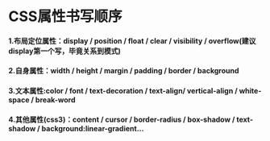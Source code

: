 # CSS属性书写顺序

#### 1.布局定位属性：display / position / float / clear / visibility / overflow(建议display第一个写，毕竟关系到模式)

#### 2.自身属性：width / height / margin / padding / border / background

#### 3.文本属性:color / font / text-decoration / text-align/ vertical-align / white- space / break-word

#### 4.其他属性(css3)：content / cursor / border-radius / box-shadow / text-shadow / background:linear-gradient...
